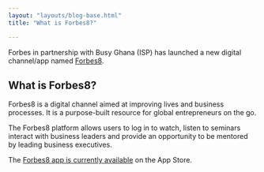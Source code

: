 ```yaml
---
layout: "layouts/blog-base.html"
title: "What is Forbes8?"

---
```


<p>Forbes in partnership with Busy Ghana (ISP) has launched a new digital channel/app named <a href="https://www.forbes8.com" target="_blank" rel="noopener">Forbes8</a>.</p>
 
<h2>What is Forbes8?</h2>
<p>Forbes8 is a digital channel aimed at improving
     lives and business processes. It is a purpose-built resource for global entrepreneurs on the go.</p>

<p>The Forbes8 platform allows users to log in to watch, 
     listen to seminars interact with business leaders and 
     provide an opportunity to be mentored by leading business
     executives.</p>

<p>The <a href="https://itunes.apple.com/gh/app/id1442754693?mt=8">Forbes8 app is currently available</a> on the App Store.</p>    
